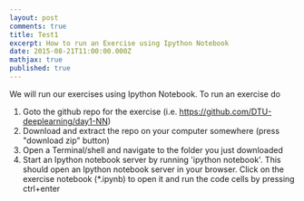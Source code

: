 ```yaml
---
layout: post
comments: true
title: Test1
excerpt: How to run an Exercise using Ipython Notebook
date: 2015-08-21T11:00:00.000Z
mathjax: true
published: true
---
```



We will run our exercises using Ipython Notebook. To run an exercise do

1. Goto the github repo for the exercise (i.e. https://github.com/DTU-deeplearning/day1-NN)
2. Download and extract the repo on your computer somewhere (press "download zip" button)
3. Open a Terminal/shell and navigate to the folder you just downloaded
4. Start an Ipython notebook server by running 'ipython notebook'. This should open an Ipython notebook server in your browser. Click on the exercise notebook (*.ipynb) to open it and run the code cells by pressing ctrl+enter